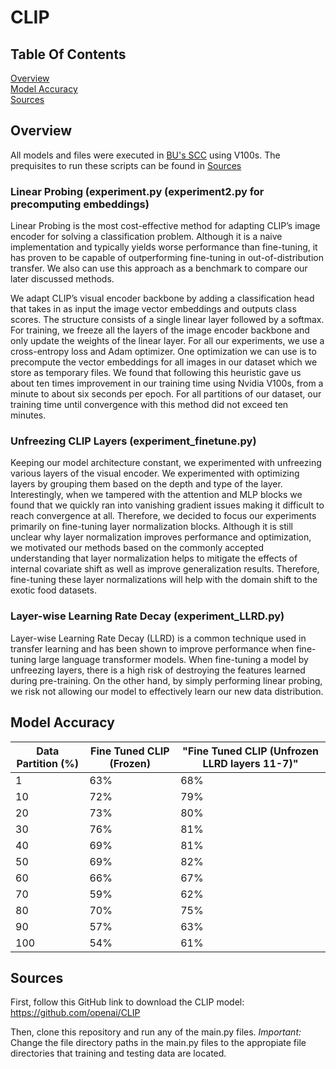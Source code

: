 
# CLIP

## Table Of Contents
[Overview](#Overview)  
[Model Accuracy](#model-accuracy)   
[Sources](#Sources) 

## Overview

All models and files were executed in [BU's SCC](https://shib.bu.edu/idp/profile/SAML2/Redirect/SSO?execution=e1s1) using V100s. The prequisites to run these scripts can be found in [Sources](#Sources) 

### Linear Probing (experiment.py (experiment2.py for precomputing embeddings)
Linear Probing is the most cost-effective method for adapting CLIP’s image encoder for solving a classification problem. Although it is a naive implementation and typically yields worse performance than fine-tuning, it has proven to be capable of outperforming fine-tuning in out-of-distribution transfer. We also can use this approach as a benchmark to compare our later discussed methods.

We adapt CLIP’s visual encoder backbone by adding a classification head that takes in as input the image vector embeddings and outputs class scores. The structure consists of a single linear layer followed by a softmax. For training, we freeze all the layers of the image encoder backbone and only update the weights of the linear layer. For all our experiments, we use a cross-entropy loss and Adam optimizer. One optimization we can use is to precompute the vector embeddings for all images in our dataset which we store as temporary files. We found that following this heuristic gave us about ten times improvement in our training time using Nvidia V100s, from a minute to about six seconds per epoch. For all partitions of our dataset, our training time until convergence with this method did not exceed ten minutes.

### Unfreezing CLIP Layers (experiment_finetune.py)
Keeping our model architecture constant, we experimented with unfreezing various layers of the visual encoder. We experimented with optimizing layers by grouping them based on the depth and type of the layer. Interestingly, when we tampered with the attention and MLP blocks we found that we quickly ran into vanishing gradient issues making it difficult to reach convergence at all. Therefore, we decided to focus our experiments primarily on fine-tuning layer normalization blocks. Although it is still unclear why layer normalization improves performance and optimization, we motivated our methods based on the commonly accepted understanding that layer normalization helps to mitigate the effects of internal covariate shift as well as improve generalization results. Therefore, fine-tuning these layer normalizations will help with the domain shift to the exotic food datasets.

### Layer-wise Learning Rate Decay (experiment_LLRD.py)
Layer-wise Learning Rate Decay (LLRD) is a common technique used in transfer learning and has been shown to improve performance when fine-tuning large language transformer models. When fine-tuning a model by unfreezing layers, there is a high risk of destroying the features learned during pre-training. On the other hand, by simply performing linear probing, we risk not allowing our model to effectively learn our new data distribution. 

## Model Accuracy

| 	Data Partition (%)	| 	Fine Tuned CLIP (Frozen)	| 	"Fine Tuned CLIP (Unfrozen LLRD layers 11-7)"	| 
| 	------------- 	| 	------------- 	| 	------------- 	| 
| 	1	| 	63%	| 	68%	| 
| 	10	| 	72%	| 	79%	| 
| 	20	| 	73%	| 	80%	| 
| 	30	| 	76%	| 	81%	| 
| 	40	| 	69%	| 	81%	| 
| 	50	| 	69%	| 	82%	| 
| 	60	| 	66%	| 	67%	| 
| 	70	| 	59%	| 	62%	| 
| 	80	| 	70%	| 	75%	| 
| 	90	| 	57%	| 	63%	| 
| 	100	| 	54%	| 	61%	| 

## Sources

First, follow this GitHub link to download the CLIP model:
https://github.com/openai/CLIP

Then, clone this repository and run any of the main.py files.
*Important:* Change the file directory paths in the main.py files to the appropiate file directories that training and testing data are located.

